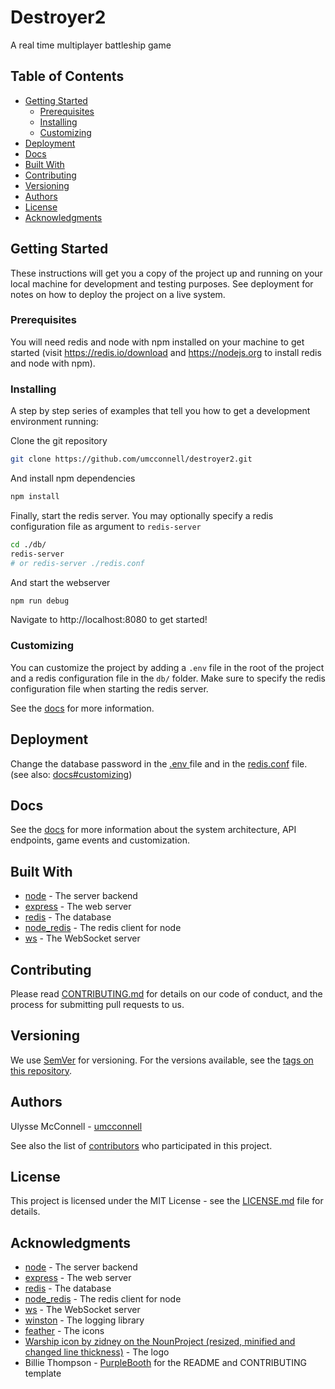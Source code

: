 # Destroyer2

A real time multiplayer battleship game

## Table of Contents

-   [Getting Started](#getting-started)
    -   [Prerequisites](#prerequisites)
    -   [Installing](#installing)
    -   [Customizing](#customizing)
-   [Deployment](#deployment)
-   [Docs](#docs)
-   [Built With](#built-with)
-   [Contributing](#contributing)
-   [Versioning](#versioning)
-   [Authors](#authors)
-   [License](#license)
-   [Acknowledgments](#acknowledgments)

## Getting Started

These instructions will get you a copy of the project up and running on your
local machine for development and testing purposes. See deployment for notes on
how to deploy the project on a live system.

### Prerequisites

You will need redis and node with npm installed on your machine to get
started (visit https://redis.io/download and https://nodejs.org to
install redis and node with npm).

### Installing

A step by step series of examples that tell you how to get a development
environment running:

Clone the git repository

```bash
git clone https://github.com/umcconnell/destroyer2.git
```

And install npm dependencies

```bash
npm install
```

Finally, start the redis server.
You may optionally specify a redis configuration file as argument to
`redis-server`

```bash
cd ./db/
redis-server
# or redis-server ./redis.conf
```

And start the webserver

```bash
npm run debug
```

Navigate to http://localhost:8080 to get started!

### Customizing

You can customize the project by adding a `.env` file in the root of the project
and a redis configuration file in the `db/` folder. Make sure to specify the
redis configuration file when starting the redis server.

See the [docs](/docs/docs.md#customizing) for more information.

## Deployment

Change the database password in the [.env ](.env) file and in the
[redis.conf](db/redis.conf) file.
(see also: [docs#customizing](/docs/docs.md#customizing))

## Docs

See the [docs](docs/docs.md) for more information about the system architecture,
API endpoints, game events and customization.

## Built With

-   [node](https://nodejs.org/) - The server backend
-   [express](https://expressjs.com/) - The web server
-   [redis](https://redis.io/) - The database
-   [node_redis](https://github.com/NodeRedis/node_redis) - The redis
    client for node
-   [ws](https://github.com/websockets/ws) - The WebSocket server

## Contributing

Please read [CONTRIBUTING.md](CONTRIBUTING.md) for details on our code of
conduct, and the process for submitting pull requests to us.

## Versioning

We use [SemVer](http://semver.org/) for versioning. For the versions available,
see the [tags on this repository](https://github.com/umcconnell/destroyer2/tags).

## Authors

Ulysse McConnell - [umcconnell](https://github.com/umcconnell/)

See also the list of
[contributors](https://github.com/umcconnell/destroyer2/contributors)
who participated in this project.

## License

This project is licensed under the MIT License - see the
[LICENSE.md](LICENSE.md) file for details.

## Acknowledgments

-   [node](https://nodejs.org/) - The server backend
-   [express](https://expressjs.com/) - The web server
-   [redis](https://redis.io/) - The database
-   [node_redis](https://github.com/NodeRedis/node_redis) - The redis client for
    node
-   [ws](https://github.com/websockets/ws) - The WebSocket server
-   [winston](https://github.com/winstonjs/winston) - The logging library
-   [feather](https://github.com/feathericons/feather) - The icons
-   [Warship icon by zidney on the NounProject (resized, minified and changed line thickness)](https://thenounproject.com/term/warship/1597472/) - The logo
-   Billie Thompson - [PurpleBooth](https://github.com/PurpleBooth) for the
    README and CONTRIBUTING template
